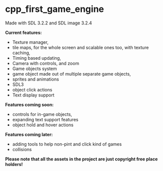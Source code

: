 # cpp_first_game_engine

Made with SDL 3.2.2 and SDL image 3.2.4


**Current features:**

- Texture manager,
- tile maps, for the whole screen and scalable ones too, with texture caching,
- Timing based updating,
- Camera with controls, and zoom
- Game objects system
- game object made out of multiple separate game objects,
- sprites and animations
- SDL3
- object click actions
- Text display support

**Features coming soon:**

- controls for in-game objects,
- expanding text support features
- object hold and hover actions

**Features coming later:**

- adding tools to help non-pint and click kind of games
- collisions

**Please note that all the assets in the project are just copyright free place holders!**
